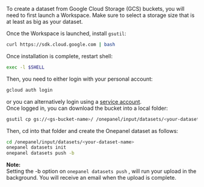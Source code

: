 To create a dataset from Google Cloud Storage (GCS) buckets, you will need to first launch a Workspace.  Make sure to select a storage size that is at least as big as your dataset.

Once the Workspace is launched, install `gsutil`:
```bash
curl https://sdk.cloud.google.com | bash
```
Once installation is complete, restart shell:
```bash
exec -l $SHELL
```
Then, you need to either login with your personal account:
```bash
gcloud auth login
```
or you can alternatively login using a [service account](https://cloud.google.com/sdk/gcloud/reference/auth/activate-service-account).  
Once logged in, you can download the bucket into a local folder:
```bash
gsutil cp gs://<gs-bucket-name>/ /onepanel/input/datasets/<your-dataset-name>
```
Then, cd  into that folder and create the Onepanel dataset as follows:
```bash
cd /onepanel/input/datasets/<your-dataset-name>
onepanel datasets init
onepanel datasets push -b
```
**Note:**  
Setting the -b option on `onepanel datasets push` , will run your upload in the background. You will receive an email when the upload is complete.